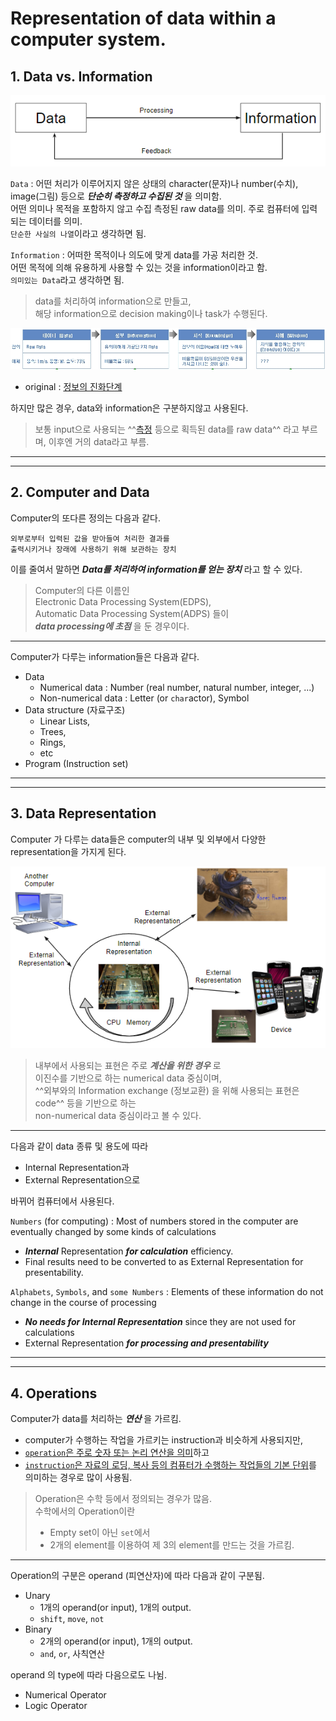 # Representation of data within a computer system.

## 1. Data vs. Information

![](../ch01/img/data_information.png)

`Data`
: 어떤 처리가 이루어지지 않은 상태의 character(문자)나 number(수치), image(그림) 등으로 ***단순히 측정하고 수집된 것*** 을 의미함.  
어떤 의미나 목적을 포함하지 않고 수집 측정된 raw data를 의미. 
 주로 컴퓨터에 입력되는 데이터를 의미.  
 `단순한 사실의 나열`이라고 생각하면 됨.

`Information`
: 어떠한 목적이나 의도에 맞게 data를 가공 처리한 것.  
어떤 목적에 의해 유용하게 사용할 수 있는 것을 information이라고 함.  
`의미있는 Data`라고 생각하면 됨.

> data를 처리하여 information으로 만들고,  
해당 information으로 decision making이나 task가 수행된다.

![](../ch01/img/data_info2.jpg)

* original : [정보의 진화단계](http://egloos.zum.com/yjhyjh/v/39721)

하지만 많은 경우, data와 information은 구분하지않고 사용된다. 

>보통 input으로 사용되는 ^^[측정](https://dsaint31.tistory.com/469#%EC%B-%B-%EA%B-%A-%-A%--Measurement-%EC%B-%A-%EC%A-%---%EC%-D%B-%EB%-E%--%-F) 등으로 획득된 data를 raw data^^ 라고 부르며, 이후엔 거의 data라고 부름.

---

---

## 2. Computer and Data

Computer의 또다른 정의는 다음과 같다.  

    외부로부터 입력된 값을 받아들여 처리한 결과를  
    출력시키거나 장래에 사용하기 위해 보관하는 장치

이를 줄여서 말하면 ***Data를 처리하여 information를 얻는 장치*** 라고 할 수 있다.

> Computer의 다른 이름인  
> Electronic Data Processing System(EDPS),  
> Automatic Data Processing System(ADPS) 들이  
> ***data processing에 초점*** 을 둔 경우이다.

---

Computer가 다루는 information들은 다음과 같다.

* Data
    * Numerical data : Number (real number, natural number, integer, ...)
    * Non-numerical data : Letter (or `char`actor), Symbol
* Data structure (자료구조)
    * Linear Lists, 
    * Trees, 
    * Rings, 
    * etc
* Program (Instruction set)

---

---

## 3. Data Representation

Computer 가 다루는 data들은 computer의 내부 및 외부에서 다양한 representation을 가지게 된다.

![](../ch01/img/data_representation.png)

> 내부에서 사용되는 표현은 주로 ***계산을 위한 경우*** 로  
> 이진수를 기반으로 하는 numerical data 중심이며,  
> ^^외부와의 Information exchange (정보교환) 을 위해 사용되는 표현은 code^^ 등을 기반으로 하는  
> non-numerical data 중심이라고 볼 수 있다.

---

다음과 같이 data 종류 및 용도에 따라 

* Internal Representation과 
* External Representation으로 

바뀌어 컴퓨터에서 사용된다. 

`Numbers` (for computing)
: Most of numbers stored in the computer are eventually changed by some kinds of calculations

* ***Internal*** Representation ***for calculation*** efficiency.
* Final results need to be converted to as External Representation for presentability.

`Alphabets`, `Symbols`, and `some Numbers` 
: Elements of these information do not change in the course of processing

* ***No needs for Internal Representation*** since they are not used for calculations
* External Representation ***for processing and presentability***

---

---


## 4. Operations

Computer가 data를 처리하는 ***연산*** 을 가르킴.

* computer가 수행하는 작업을 가르키는 instruction과 비슷하게 사용되지만,
* <u>`operation`은 주로 숫자 또는 논리 연산을 의미</u>하고 
* <u>`instruction`은 자료의 로딩, 복사 등의 컴퓨터가 수행하는 작업들의 기본 단위</u>를 의미하는 경우로 많이 사용됨.

> Operation은 수학 등에서 정의되는 경우가 많음.  
> 수학에서의 Operation이란  
> 
> * Empty set이 아닌 `set`에서 
> * 2개의 element를 이용하여 제 3의 element를 만드는 것을 가르킴.

---

Operation의 구분은 operand (피연산자)에 따라 다음과 같이 구분됨.

* Unary
    * 1개의 operand(or input), 1개의 output.
    * `shift`, `move`, `not`
* Binary
    * 2개의 operand(or input), 1개의 output.
    * `and`, `or`, 사칙연산

operand 의 type에 따라 다음으로도 나뉨.

* Numerical Operator
* Logic Operator
